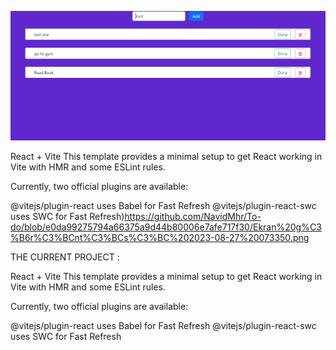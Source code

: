 


![THE CURRENT PROJECT](https://github.com/NavidMhr/To-do/blob/284c402657b9cbc64223961014985cf5eb71eced/Ekran%20g%C3%B6r%C3%BCnt%C3%BCs%C3%BC%202023-08-27%20073350.png)



React + Vite
This template provides a minimal setup to get React working in Vite with HMR and some ESLint rules.

Currently, two official plugins are available:

@vitejs/plugin-react uses Babel for Fast Refresh
@vitejs/plugin-react-swc uses SWC for Fast Refresh)https://github.com/NavidMhr/To-do/blob/e0da99275794a66375a9d44b80006e7afe717f30/Ekran%20g%C3%B6r%C3%BCnt%C3%BCs%C3%BC%202023-08-27%20073350.png

THE CURRENT PROJECT :

React + Vite
This template provides a minimal setup to get React working in Vite with HMR and some ESLint rules.

Currently, two official plugins are available:

@vitejs/plugin-react uses Babel for Fast Refresh
@vitejs/plugin-react-swc uses SWC for Fast Refresh
